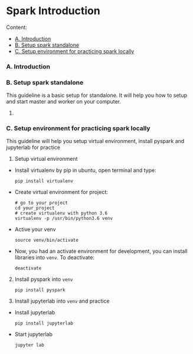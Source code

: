 # Spark Introduction
Content:
- [A. Introduction](#introduction)
- [B. Setup spark standalone](#standalone)
- [C. Setup environment for practicing spark locally](#practice)

### A. Introduction <a name="introduction"></a>

### B. Setup spark standalone <a name="standalone"></a>
This guideline is a basic setup for standalone. It will help you how to setup and start master and worker on your computer.

1. 


### C. Setup environment for practicing spark locally <a name="practice"></a>
This guideline will help you setup virtual environment, install pyspark and jupyterlab for practice

1. Setup virtual environment
- Install virtualenv by pip in ubuntu, open terminal and type:
    ```
    pip install virtualenv
    ```
- Create virtual environment for project:
    ```
    # go to your project
    cd your_project
    # create virtualenv with python 3.6
    virtualenv -p /usr/bin/python3.6 venv
    ```
- Active your venv
    ```
    source venv/bin/activate
    ```
- Now, you had an activate environment for development, you can install libraries into `venv`. To deactivate:
    ```
    deactivate
    ``` 
2. Install pyspark into `venv`
    ```
    pip install pyspark
    ```

3. Install jupyterlab into `venv` and practice
- Install jupyterlab
    ```
    pip install jupyterlab
    ```
- Start jupyterlab
    ```
    jupyter lab
    ```
    